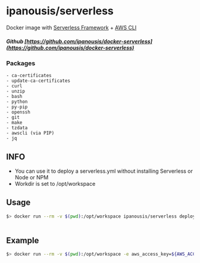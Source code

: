 # ipanousis/serverless

Docker image with [Serverless Framework](https://serverless.com/) + [AWS CLI](https://aws.amazon.com/cli/)

##### Github [https://github.com/ipanousis/docker-serverless](https://github.com/ipanousis/docker-serverless)
 
### Packages
    - ca-certificates 
    - update-ca-certificates
    - curl
    - unzip 
    - bash 
    - python 
    - py-pip 
    - openssh 
    - git 
    - make 
    - tzdata
    - awscli (via PIP)  
    - jq
 
## INFO

- You can use it to deploy a serverless.yml without installing Serverless or Node or NPM
- Workdir is set to /opt/workspace

## Usage
```bash
$> docker run --rm -v $(pwd):/opt/workspace ipanousis/serverless deploy
    
```

## Example
```bash
$> docker run --rm -v $(pwd):/opt/workspace -e aws_access_key=${AWS_ACCESS_KEY_ID} -e aws_secret_key=${AWS_SECRET_ACCESS_KEY} ipanousis/serverless deploy
```
